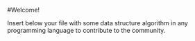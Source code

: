 #Welcome!

Insert below your file with some data structure algorithm in any programming language to contribute to the community.
